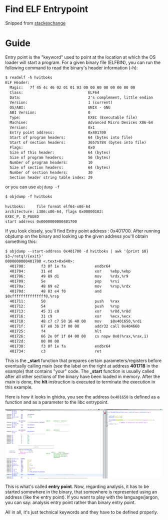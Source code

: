 # Find ELF Entrypoint

Snipped from [stackexchange](https://reverseengineering.stackexchange.com/questions/18088/start-analysis-at-any-position-in-elf-is-entry-point)

# Guide

Entry point is the "keyword" used to point at the location at which the OS loader will start a program. For a given binary file (ELFBIN), you can run the following command to read the binary's header information (-h):

```console
$ readelf -h hvitboks
ELF Header:
  Magic:   7f 45 4c 46 02 01 01 03 00 00 00 00 00 00 00 00 
  Class:                             ELF64
  Data:                              2's complement, little endian
  Version:                           1 (current)
  OS/ABI:                            UNIX - GNU
  ABI Version:                       0
  Type:                              EXEC (Executable file)
  Machine:                           Advanced Micro Devices X86-64
  Version:                           0x1
  Entry point address:               0x401700
  Start of program headers:          64 (bytes into file)
  Start of section headers:          36575784 (bytes into file)
  Flags:                             0x0
  Size of this header:               64 (bytes)
  Size of program headers:           56 (bytes)
  Number of program headers:         10
  Size of section headers:           64 (bytes)
  Number of section headers:         30
  Section header string table index: 29
```

or you can use `objdump -f`

```console
$ objdump -f hvitboks

hvitboks:     file format elf64-x86-64
architecture: i386:x86-64, flags 0x00000102:
EXEC_P, D_PAGED
start address 0x0000000000401700
```

If you look closely, you'll find Entry point address : 0x401700. After running objdump on the binary and looking up the given address you'll obtain something this:

```console
$ objdump --start-address 0x401700 -d hvitboks | awk '{print $0} $3~/retq?/{exit}'
0000000000401700 <.text+0x640>:
  401700:       f3 0f 1e fa             endbr64
  401704:       31 ed                   xor    %ebp,%ebp
  401706:       49 89 d1                mov    %rdx,%r9
  401709:       5e                      pop    %rsi
  40170a:       48 89 e2                mov    %rsp,%rdx
  40170d:       48 83 e4 f0             and    $0xfffffffffffffff0,%rsp
  401711:       50                      push   %rax
  401712:       54                      push   %rsp
  401713:       45 31 c0                xor    %r8d,%r8d
  401716:       31 c9                   xor    %ecx,%ecx
  401718:       48 c7 c7 50 16 40 00    mov    $0x401650,%rdi
  40171f:       67 e8 3b 2f 00 00       addr32 call 0x404660
  401725:       f4                      hlt
  401726:       66 2e 0f 1f 84 00 00    cs nopw 0x0(%rax,%rax,1)
  40172d:       00 00 00 
  401730:       f3 0f 1e fa             endbr64
  401734:       c3                      ret
```

This is the **_start** function that prepares certain parameters/registers before eventually calling main (see the label on the right at address **401718** in the example) that contains "your" code. The **_start** function is usually called after all other sections of the binary have been loaded in memory. After the main is done, the **hlt** instruction is executed to terminate the execution in this example.

Here is how it looks in ghidra, you see the address `0x401650` is defined as a function and as a parameter to the libc entrypoint.

![fee_ghidra.png](images/fee_ghidra.png)

This is what's called **entry point**. Now, regarding analysis, it has to be started somewhere in the binary, that somewhere is represented using an address (like the entry point). If you want to play with the language/jargon, you can say: analysis entry point rather than binary entry point.

All in all, it's just technical keywords and they have to be defined properly.
